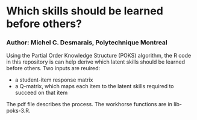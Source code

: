 # Which skills should be learned before others?

### Author: Michel C. Desmarais, Polytechnique Montreal

Using the Partial Order Knowledge Structure (POKS) algorithm, the R code in this repository is can help derive which latent skills should be learned before others. Two inputs are reuired:
- a student-item response matrix
- a Q-matrix, which maps each item to the latent skills required to succeed on that item

The pdf file describes the process. The workhorse functions are in lib-poks-3.R. 
 